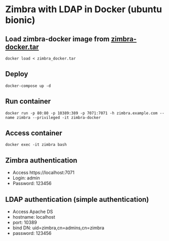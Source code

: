 # Zimbra with LDAP in Docker (ubuntu bionic)

## Load zimbra-docker image from [zimbra-docker.tar](https://drive.google.com/file/d/1336l0ItbYXmWp-JWKf0jWAIyDGBXsyiM/view?usp=sharing)
```shell
docker load < zimbra_docker.tar
```

## Deploy
```shell
docker-compose up -d
```

## Run container
```shell
docker run -p 80:80 -p 10389:389 -p 7071:7071 -h zimbra.example.com --name zimbra --privileged -it zimbra-docker
```

## Access container
```shell
docker exec -it zimbra bash
```

## Zimbra authentication

- Access https://localhost:7071
- Login: admin
- Password: 123456

## LDAP authentication (simple authentication)

- Access Apache DS
- hostname: localhost
- port: 10389
- bind DN: uid=zimbra,cn=admins,cn=zimbra
- password: 123456
